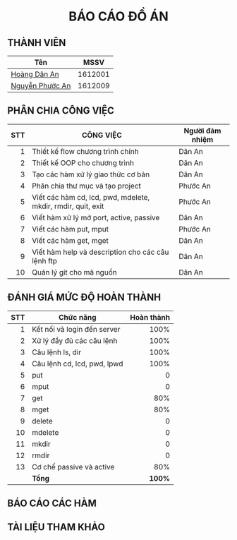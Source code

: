 # <center>BÁO CÁO ĐỒ ÁN</center>

## THÀNH VIÊN

Tên 			| MSSV
---				|---
[Hoàng Dân An](https://github.com/beohoang98) 	| 1612001
[Nguyễn Phước An](https://github.com/phuocantd) | 1612009

## PHÂN CHIA CÔNG VIỆC

STT		|	CÔNG VIỆC						| Người đảm nhiệm
---:	|---								|---
1		|Thiết kế flow chương trình chính 	|Dân An
2		|Thiết kế OOP cho chương trình		|Dân An
3		|Tạo các hàm xử lý giao thức cơ bản	|Dân An
4		|Phân chia thư mục và tạo project	|Phước An
5		|Viết các hàm cd, lcd, pwd, mdelete, mkdir, rmdir, quit, exit | Phước An
6		|Viết hàm xử lý mở port, active, passive |Dân An
7		|Viết các hàm put, mput				|Phước An
8		|Viết các hàm get, mget				|Dân An
9		|Viết hàm help và description cho các câu lệnh ftp | Dân An
10		|Quản lý git cho mã nguồn			|Dân An

## ĐÁNH GIÁ MỨC ĐỘ HOÀN THÀNH

STT		|	Chức năng					| Hoàn thành
--:		|---							|---:
1		|Kết nối và login đến server	|100%
2		|Xử lý đầy đủ các câu lệnh		|100%
3		|Câu lệnh ls, dir				|100%
4		|Câu lệnh cd, lcd, pwd, lpwd	|100%
5		|put	|0
6		|mput	|0
7		|get	|80%
8		|mget	|80%
9		|delete	|0
10		|mdelete|0
11		|mkdir	|0
12		|rmdir	|0
13		|Cơ chế passive và active		|80%
||**Tổng**|**100%**

## BÁO CÁO CÁC HÀM


## TÀI LIỆU THAM KHẢO
